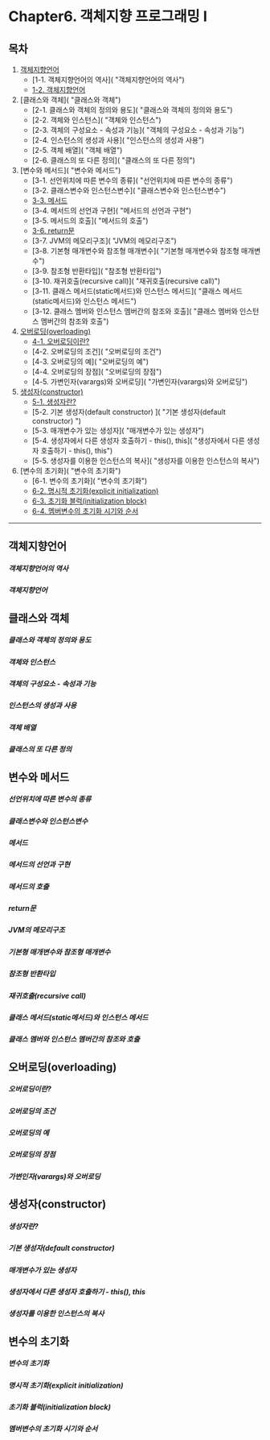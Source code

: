 # Chapter6. 객체지향 프로그래밍 I

## 목차

1. [객체지향언어]( "객체지향언어")
    - [1-1. 객체지향언어의 역사]( "객체지향언어의 역사")
    - [1-2. 객체지향언어]( "객체지향언어")
2. [클래스와 객체]( "클래스와 객체")
    - [2-1. 클래스와 객체의 정의와 용도]( "클래스와 객체의 정의와 용도")
    - [2-2. 객체와 인스턴스]( "객체와 인스턴스")
    - [2-3. 객체의 구성요소 - 속성과 기능]( "객체의 구성요소 - 속성과 기능")
    - [2-4. 인스턴스의 생성과 사용]( "인스턴스의 생성과 사용")
    - [2-5. 객체 배열]( "객체 배열")
    - [2-6. 클래스의 또 다른 정의]( "클래스의 또 다른 정의")
3. [변수와 메서드]( "변수와 메서드")
    - [3-1. 선언위치에 따른 변수의 종류]( "선언위치에 따른 변수의 종류")
    - [3-2. 클래스변수와 인스턴스변수]( "클래스변수와 인스턴스변수")
    - [3-3. 메서드]( "메서드")
    - [3-4. 메서드의 선언과 구현]( "메서드의 선언과 구현")
    - [3-5. 메서드의 호출]( "메서드의 호출")
    - [3-6. return문]( "return문")
    - [3-7. JVM의 메모리구조]( "JVM의 메모리구조")
    - [3-8. 기본형 매개변수와 참조형 매개변수]( "기본형 매개변수와 참조형 매개변수")
    - [3-9. 참조형 반환타입]( "참조형 반환타입")
    - [3-10. 재귀호출(recursive call)]( "재귀호출(recursive call)")
    - [3-11. 클래스 메서드(static메서드)와 인스턴스 메서드]( "클래스 메서드(static메서드)와 인스턴스 메서드")
    - [3-12. 클래스 멤버와 인스턴스 멤버간의 참조와 호출]( "클래스 멤버와 인스턴스 멤버간의 참조와 호출")
4. [오버로딩(overloading)]( "오버로딩(overloading)")
    - [4-1. 오버로딩이란?]( "오버로딩이란?")
    - [4-2. 오버로딩의 조건]( "오버로딩의 조건")
    - [4-3. 오버로딩의 예]( "오버로딩의 예")
    - [4-4. 오버로딩의 장점]( "오버로딩의 장점")
    - [4-5. 가변인자(varargs)와 오버로딩]( "가변인자(varargs)와 오버로딩")
5. [생성자(constructor)]( "생성자(constructor)")
    - [5-1. 생성자란?]( "생성자란?")
    - [5-2. 기본 생성자(default constructor) ]( "기본 생성자(default constructor) ")
    - [5-3. 매개변수가 있는 생성자]( "매개변수가 있는 생성자")
    - [5-4. 생성자에서 다른 생성자 호출하기 - this(), this]( "생성자에서 다른 생성자 호출하기 - this(), this")
    - [5-5. 생성자를 이용한 인스턴스의 복사]( "생성자를 이용한 인스턴스의 복사")
6. [변수의 초기화]( "변수의 초기화")
    - [6-1. 변수의 초기화]( "변수의 초기화")
    - [6-2. 명시적 초기화(explicit initialization)]( "")
    - [6-3. 초기화 블럭(initialization block)]( "")
    - [6-4. 멤버변수의 초기화 시기와 순서]( "")

---
## 객체지향언어

  ##### 객체지향언어의 역사
  
  ##### 객체지향언어


## 클래스와 객체 
  
  ##### 클래스와 객체의 정의와 용도
  
  ##### 객체와 인스턴스
  
  ##### 객체의 구성요소 - 속성과 기능
  
  ##### 인스턴스의 생성과 사용
  
  ##### 객체 배열
  
  ##### 클래스의 또 다른 정의
  

## 변수와 메서드
  
  ##### 선언위치에 따른 변수의 종류
  
  ##### 클래스변수와 인스턴스변수
  
  ##### 메서드
  
  ##### 메서드의 선언과 구현
  
  ##### 메서드의 호출
  
  ##### return문
  
  ##### JVM의 메모리구조
  
  ##### 기본형 매개변수와 참조형 매개변수
  
  ##### 참조형 반환타입
  
  ##### 재귀호출(recursive call)
  
  ##### 클래스 메서드(static메서드)와 인스턴스 메서드
  
  ##### 클래스 멤버와 인스턴스 멤버간의 참조와 호출
  
## 오버로딩(overloading)
  
  ##### 오버로딩이란?
  
  ##### 오버로딩의 조건
  
  ##### 오버로딩의 예
  
  ##### 오버로딩의 장점
  
  ##### 가변인자(varargs)와 오버로딩

## 생성자(constructor)
  
  ##### 생성자란?
  
  ##### 기본 생성자(default constructor)
  
  ##### 매개변수가 있는 생성자
  
  ##### 생성자에서 다른 생성자 호출하기 - this(), this
  
  ##### 생성자를 이용한 인스턴스의 복사
  
## 변수의 초기화
  
  ##### 변수의 초기화
  
  ##### 명시적 초기화(explicit initialization)
  
  ##### 초기화 블럭(initialization block)
  
  ##### 멤버변수의 초기화 시기와 순서

